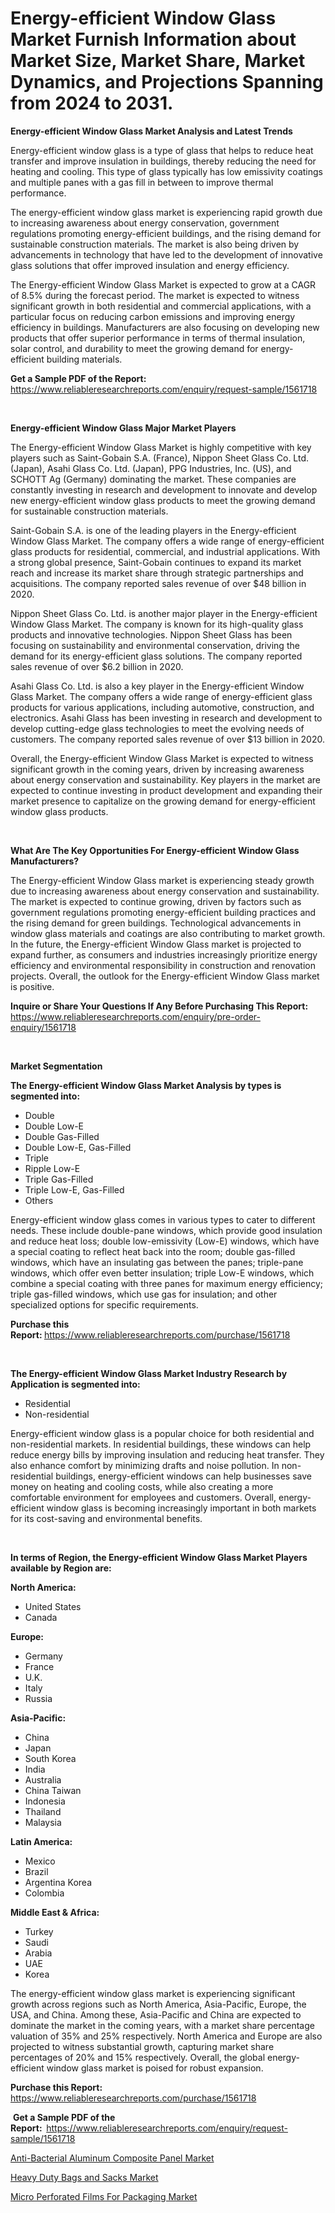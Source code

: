 <p><h1>Energy-efficient Window Glass Market Furnish Information about Market Size, Market Share, Market Dynamics, and Projections Spanning from 2024 to 2031.</h1></p><p><strong>Energy-efficient Window Glass Market Analysis and Latest Trends</strong></p>
<p><p>Energy-efficient window glass is a type of glass that helps to reduce heat transfer and improve insulation in buildings, thereby reducing the need for heating and cooling. This type of glass typically has low emissivity coatings and multiple panes with a gas fill in between to improve thermal performance.</p><p>The energy-efficient window glass market is experiencing rapid growth due to increasing awareness about energy conservation, government regulations promoting energy-efficient buildings, and the rising demand for sustainable construction materials. The market is also being driven by advancements in technology that have led to the development of innovative glass solutions that offer improved insulation and energy efficiency.</p><p>The Energy-efficient Window Glass Market is expected to grow at a CAGR of 8.5% during the forecast period. The market is expected to witness significant growth in both residential and commercial applications, with a particular focus on reducing carbon emissions and improving energy efficiency in buildings. Manufacturers are also focusing on developing new products that offer superior performance in terms of thermal insulation, solar control, and durability to meet the growing demand for energy-efficient building materials.</p></p>
<p><strong>Get a Sample PDF of the Report:&nbsp;</strong> <a href="https://www.reliableresearchreports.com/enquiry/request-sample/1561718">https://www.reliableresearchreports.com/enquiry/request-sample/1561718</a></p>
<p>&nbsp;</p>
<p><strong>Energy-efficient Window Glass Major Market Players</strong></p>
<p><p>The Energy-efficient Window Glass Market is highly competitive with key players such as Saint-Gobain S.A. (France), Nippon Sheet Glass Co. Ltd. (Japan), Asahi Glass Co. Ltd. (Japan), PPG Industries, Inc. (US), and SCHOTT Ag (Germany) dominating the market. These companies are constantly investing in research and development to innovate and develop new energy-efficient window glass products to meet the growing demand for sustainable construction materials.</p><p>Saint-Gobain S.A. is one of the leading players in the Energy-efficient Window Glass Market. The company offers a wide range of energy-efficient glass products for residential, commercial, and industrial applications. With a strong global presence, Saint-Gobain continues to expand its market reach and increase its market share through strategic partnerships and acquisitions. The company reported sales revenue of over $48 billion in 2020.</p><p>Nippon Sheet Glass Co. Ltd. is another major player in the Energy-efficient Window Glass Market. The company is known for its high-quality glass products and innovative technologies. Nippon Sheet Glass has been focusing on sustainability and environmental conservation, driving the demand for its energy-efficient glass solutions. The company reported sales revenue of over $6.2 billion in 2020.</p><p>Asahi Glass Co. Ltd. is also a key player in the Energy-efficient Window Glass Market. The company offers a wide range of energy-efficient glass products for various applications, including automotive, construction, and electronics. Asahi Glass has been investing in research and development to develop cutting-edge glass technologies to meet the evolving needs of customers. The company reported sales revenue of over $13 billion in 2020.</p><p>Overall, the Energy-efficient Window Glass Market is expected to witness significant growth in the coming years, driven by increasing awareness about energy conservation and sustainability. Key players in the market are expected to continue investing in product development and expanding their market presence to capitalize on the growing demand for energy-efficient window glass products.</p></p>
<p>&nbsp;</p>
<p><strong>What Are The Key Opportunities For Energy-efficient Window Glass Manufacturers?</strong></p>
<p><p>The Energy-efficient Window Glass market is experiencing steady growth due to increasing awareness about energy conservation and sustainability. The market is expected to continue growing, driven by factors such as government regulations promoting energy-efficient building practices and the rising demand for green buildings. Technological advancements in window glass materials and coatings are also contributing to market growth. In the future, the Energy-efficient Window Glass market is projected to expand further, as consumers and industries increasingly prioritize energy efficiency and environmental responsibility in construction and renovation projects. Overall, the outlook for the Energy-efficient Window Glass market is positive.</p></p>
<p><strong>Inquire or Share Your Questions If Any Before Purchasing This Report:</strong> <a href="https://www.reliableresearchreports.com/enquiry/pre-order-enquiry/1561718">https://www.reliableresearchreports.com/enquiry/pre-order-enquiry/1561718</a></p>
<p>&nbsp;</p>
<p><strong>Market Segmentation</strong></p>
<p><strong>The Energy-efficient Window Glass Market Analysis by types is segmented into:</strong></p>
<p><ul><li>Double</li><li>Double Low-E</li><li>Double Gas-Filled</li><li>Double Low-E, Gas-Filled</li><li>Triple</li><li>Ripple Low-E</li><li>Triple Gas-Filled</li><li>Triple Low-E, Gas-Filled</li><li>Others</li></ul></p>
<p><p>Energy-efficient window glass comes in various types to cater to different needs. These include double-pane windows, which provide good insulation and reduce heat loss; double low-emissivity (Low-E) windows, which have a special coating to reflect heat back into the room; double gas-filled windows, which have an insulating gas between the panes; triple-pane windows, which offer even better insulation; triple Low-E windows, which combine a special coating with three panes for maximum energy efficiency; triple gas-filled windows, which use gas for insulation; and other specialized options for specific requirements.</p></p>
<p><strong>Purchase this Report:&nbsp;</strong><a href="https://www.reliableresearchreports.com/purchase/1561718">https://www.reliableresearchreports.com/purchase/1561718</a></p>
<p>&nbsp;</p>
<p><strong>The Energy-efficient Window Glass Market Industry Research by Application is segmented into:</strong></p>
<p><ul><li>Residential</li><li>Non-residential</li></ul></p>
<p><p>Energy-efficient window glass is a popular choice for both residential and non-residential markets. In residential buildings, these windows can help reduce energy bills by improving insulation and reducing heat transfer. They also enhance comfort by minimizing drafts and noise pollution. In non-residential buildings, energy-efficient windows can help businesses save money on heating and cooling costs, while also creating a more comfortable environment for employees and customers. Overall, energy-efficient window glass is becoming increasingly important in both markets for its cost-saving and environmental benefits.</p></p>
<p>&nbsp;</p>
<p><strong>In terms of Region, the Energy-efficient Window Glass Market Players available by Region are:</strong></p>
<p>
    <p> <strong> North America: </strong>
        <ul>
            <li>United States</li>
            <li>Canada</li>
        </ul>
        </p> 
    <p> <strong> Europe: </strong>
        <ul>
            <li>Germany</li>
            <li>France</li>
            <li>U.K.</li>
            <li>Italy</li>
            <li>Russia</li>
        </ul>
        </p> 
    <p> <strong> Asia-Pacific: </strong>
        <ul>
            <li>China</li>
            <li>Japan</li>
            <li>South Korea</li>
            <li>India</li>
            <li>Australia</li>
            <li>China Taiwan</li>
            <li>Indonesia</li>
            <li>Thailand</li>
            <li>Malaysia</li>
        </ul>
        </p> 
    <p> <strong> Latin America: </strong>
        <ul>
            <li>Mexico</li>
            <li>Brazil</li>
            <li>Argentina Korea</li>
            <li>Colombia</li>
        </ul>
        </p> 
    <p> <strong> Middle East & Africa: </strong>
        <ul>
            <li>Turkey</li>
            <li>Saudi</li>
            <li>Arabia</li>
            <li>UAE</li>
            <li>Korea</li>
        </ul>
    </p>
    </p>
<p><p>The energy-efficient window glass market is experiencing significant growth across regions such as North America, Asia-Pacific, Europe, the USA, and China. Among these, Asia-Pacific and China are expected to dominate the market in the coming years, with a market share percentage valuation of 35% and 25% respectively. North America and Europe are also projected to witness substantial growth, capturing market share percentages of 20% and 15% respectively. Overall, the global energy-efficient window glass market is poised for robust expansion.</p></p>
<p><strong>Purchase this Report: </strong><a href="https://www.reliableresearchreports.com/purchase/1561718">https://www.reliableresearchreports.com/purchase/1561718</a></p>
<p>&nbsp;<strong>Get a Sample PDF of the Report:&nbsp;&nbsp;</strong><a href="https://www.reliableresearchreports.com/enquiry/request-sample/1561718">https://www.reliableresearchreports.com/enquiry/request-sample/1561718</a></p>
<p><strong></strong></p>
<p><p><a href="https://github.com/ruddyyedelwadw/Market-Research-Report-List-1/blob/main/anti-bacterial-aluminum-composite-panel-market.md">Anti-Bacterial Aluminum Composite Panel Market</a></p><p><a href="https://github.com/juniordelafrance/Market-Research-Report-List-2/blob/main/heavy-duty-bags-and-sacks-market.md">Heavy Duty Bags and Sacks Market</a></p><p><a href="https://github.com/jaidynmorantestelletmjzya/Market-Research-Report-List-1/blob/main/micro-perforated-films-for-packaging-market.md">Micro Perforated Films For Packaging Market</a></p></p>